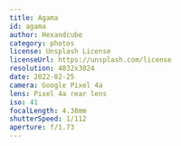 ```yaml
---
title: Agama
id: agama
author: Hexandcube
category: photos
license: Unsplash License
licenseUrl: https://unsplash.com/license
resolution: 4032x3024
date: 2022-02-25
camera: Google Pixel 4a
lens: Pixel 4a rear lens
iso: 41
focalLength: 4.38mm
shutterSpeed: 1/112
aperture: f/1.73
---
```

